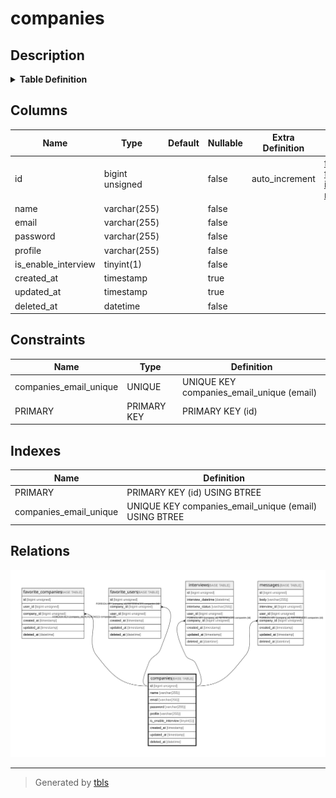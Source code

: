 # companies

## Description

<details>
<summary><strong>Table Definition</strong></summary>

```sql
CREATE TABLE `companies` (
  `id` bigint unsigned NOT NULL AUTO_INCREMENT,
  `name` varchar(255) COLLATE utf8mb4_unicode_ci NOT NULL,
  `email` varchar(255) COLLATE utf8mb4_unicode_ci NOT NULL,
  `password` varchar(255) COLLATE utf8mb4_unicode_ci NOT NULL,
  `profile` varchar(255) COLLATE utf8mb4_unicode_ci NOT NULL,
  `is_enable_interview` tinyint(1) NOT NULL,
  `created_at` timestamp NULL DEFAULT NULL,
  `updated_at` timestamp NULL DEFAULT NULL,
  `deleted_at` datetime NOT NULL,
  PRIMARY KEY (`id`),
  UNIQUE KEY `companies_email_unique` (`email`)
) ENGINE=InnoDB DEFAULT CHARSET=utf8mb4 COLLATE=utf8mb4_unicode_ci
```

</details>

## Columns

| Name | Type | Default | Nullable | Extra Definition | Children | Parents | Comment |
| ---- | ---- | ------- | -------- | ---------------- | -------- | ------- | ------- |
| id | bigint unsigned |  | false | auto_increment | [favorite_companies](favorite_companies.md) [favorite_users](favorite_users.md) [interviews](interviews.md) [messages](messages.md) |  |  |
| name | varchar(255) |  | false |  |  |  |  |
| email | varchar(255) |  | false |  |  |  |  |
| password | varchar(255) |  | false |  |  |  |  |
| profile | varchar(255) |  | false |  |  |  |  |
| is_enable_interview | tinyint(1) |  | false |  |  |  |  |
| created_at | timestamp |  | true |  |  |  |  |
| updated_at | timestamp |  | true |  |  |  |  |
| deleted_at | datetime |  | false |  |  |  |  |

## Constraints

| Name | Type | Definition |
| ---- | ---- | ---------- |
| companies_email_unique | UNIQUE | UNIQUE KEY companies_email_unique (email) |
| PRIMARY | PRIMARY KEY | PRIMARY KEY (id) |

## Indexes

| Name | Definition |
| ---- | ---------- |
| PRIMARY | PRIMARY KEY (id) USING BTREE |
| companies_email_unique | UNIQUE KEY companies_email_unique (email) USING BTREE |

## Relations

![er](companies.svg)

---

> Generated by [tbls](https://github.com/k1LoW/tbls)
